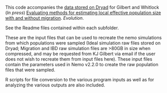 This code accompanies the [data stored on Dryad](http://datadryad.org/resource/doi:10.5061/dryad.3r651) for Gilbert and Whitlock (*In press*) [Evaluating methods for estimating local effective population size with and without migration](). *Evolution*.

See the Readme files contained within each subfolder. 

These are the input files that can be used to recreate the nemo simulations from which populations were sampled (Ideal simulation raw files stored on Dryad; Migration and IBD raw simulation files are >80GB in size when compressed, and may be requested from KJ Gilbert via email if the user does not wish to recreate them from input files here). These input files contain the parameters used in Nemo v2.2.0 to create the raw population files that were sampled. 

R scripts for file conversion to the various program inputs as well as for analyzing the various outputs are also included.